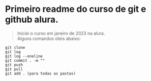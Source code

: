 <h1>Primeiro readme do curso de git e github alura.</h1>

>Iniciei o curso em janeiro de 2023 na alura.<br>
>Alguns comandos úteis abaixo:
```
git clone
git log
git log --oneline
git commit . -m ""
git push
git pull
git add . (para todas as pastas)
```
